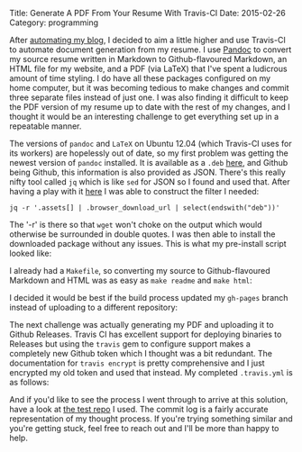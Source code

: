 Title: Generate A PDF From Your Resume With Travis-CI
Date: 2015-02-26
Category: programming

After [automating my blog]({filename}blog-setup.md), I decided to aim a little
higher and use Travis-CI to automate document generation from my resume. I use
[Pandoc](http://johnmacfarlane.net/pandoc/) to convert my source resume written
in Markdown to Github-flavoured Markdown, an HTML file for my website, and a
PDF (via LaTeX) that I've spent a ludicrous amount of time styling. I do have
all these packages configured on my home computer, but it was becoming tedious
to make changes and commit three separate files instead of just one. I was also
finding it difficult to keep the PDF version of my resume up to date with the
rest of my changes, and I thought it would be an interesting challenge to get
everything set up in a repeatable manner.

The versions of `pandoc` and `LaTeX` on Ubuntu 12.04 (which Travis-CI uses for
its workers) are hopelessly out of date, so my first problem was getting the
newest version of `pandoc` installed. It is available as a `.deb`
[here](https://github.com/jgm/pandoc/releases), and Github being Github, this
information is also provided as JSON. There's this really nifty tool called
`jq` which is like `sed` for JSON so I found and used that. After having a play
with it [here](https://jqplay.org/) I was able to construct the filter I
needed:

    jq -r '.assets[] | .browser_download_url | select(endswith("deb"))'

The '-r' is there so that `wget` won't choke on the output which would
otherwise be surrounded in double quotes. I was then able to install the
downloaded package without any issues. This is what my pre-install script
looked like:

<script
src="http://gist-it.appspot.com/github.com/vaibhavsagar/resume/blob/master/prepare.sh">
</script>

I already had a `Makefile`, so converting my source to Github-flavoured
Markdown and HTML was as easy as `make readme` and `make html`:

<script
src="http://gist-it.appspot.com/github.com/vaibhavsagar/resume/blob/master/Makefile">
</script>

I decided it would be best if the build process updated my `gh-pages` branch
instead of uploading to a different repository:

<script
src="http://gist-it.appspot.com/github.com/vaibhavsagar/resume/blob/master/.ci/update_pages.sh">
</script>

The next challenge was actually generating my PDF and uploading it to Github
Releases. Travis CI has excellent support for deploying binaries to Releases
but using the `travis` gem to configure support makes a completely new Github
token which I thought was a bit redundant. The documentation for `travis
encrypt` is pretty comprehensive and I just encrypted my old token and used
that instead. My completed `.travis.yml` is as follows:

<script
src="http://gist-it.appspot.com/github.com/vaibhavsagar/resume/blob/master/.travis.yml">
</script>

And if you'd like to see the process I went through to arrive at this solution,
have a look at [the test repo](https://github.com/vaibhavsagar/resumate) I
used. The commit log is a fairly accurate representation of my thought process.
If you're trying something similar and you're getting stuck, feel free to reach
out and I'll be more than happy to help.
